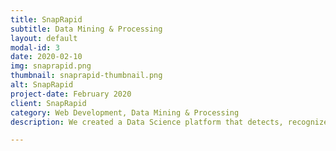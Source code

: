 ```yaml
---
title: SnapRapid
subtitle: Data Mining & Processing
layout: default
modal-id: 3
date: 2020-02-10
img: snaprapid.png
thumbnail: snaprapid-thumbnail.png
alt: SnapRapid
project-date: February 2020
client: SnapRapid
category: Web Development, Data Mining & Processing
description: We created a Data Science platform that detects, recognizes, and analyses the visibility of brand name mentions in social media and logo visibility and appearance on videos. Our AI, ML, Big Data mining and processing, BI, cloud, and other tech solutions help companies to analyze their brand appearance efficiency.

---
```


